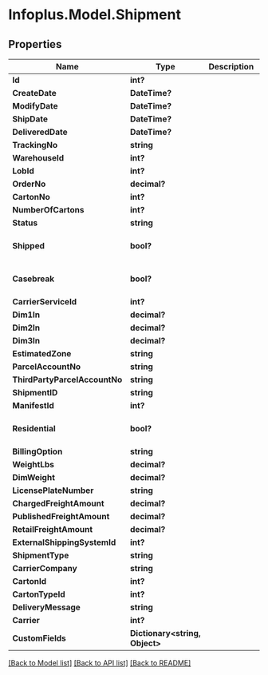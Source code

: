 # Infoplus.Model.Shipment
## Properties

Name | Type | Description | Notes
------------ | ------------- | ------------- | -------------
**Id** | **int?** |  | [optional] 
**CreateDate** | **DateTime?** |  | [optional] 
**ModifyDate** | **DateTime?** |  | [optional] 
**ShipDate** | **DateTime?** |  | [optional] 
**DeliveredDate** | **DateTime?** |  | [optional] 
**TrackingNo** | **string** |  | [optional] 
**WarehouseId** | **int?** |  | 
**LobId** | **int?** |  | [optional] 
**OrderNo** | **decimal?** |  | [optional] 
**CartonNo** | **int?** |  | [optional] 
**NumberOfCartons** | **int?** |  | [optional] 
**Status** | **string** |  | [optional] 
**Shipped** | **bool?** |  | [optional] [default to false]
**Casebreak** | **bool?** |  | [optional] [default to false]
**CarrierServiceId** | **int?** |  | [optional] 
**Dim1In** | **decimal?** |  | [optional] 
**Dim2In** | **decimal?** |  | [optional] 
**Dim3In** | **decimal?** |  | [optional] 
**EstimatedZone** | **string** |  | [optional] 
**ParcelAccountNo** | **string** |  | [optional] 
**ThirdPartyParcelAccountNo** | **string** |  | [optional] 
**ShipmentID** | **string** |  | [optional] 
**ManifestId** | **int?** |  | [optional] 
**Residential** | **bool?** |  | [optional] [default to false]
**BillingOption** | **string** |  | [optional] 
**WeightLbs** | **decimal?** |  | [optional] 
**DimWeight** | **decimal?** |  | [optional] 
**LicensePlateNumber** | **string** |  | [optional] 
**ChargedFreightAmount** | **decimal?** |  | [optional] 
**PublishedFreightAmount** | **decimal?** |  | [optional] 
**RetailFreightAmount** | **decimal?** |  | [optional] 
**ExternalShippingSystemId** | **int?** |  | [optional] 
**ShipmentType** | **string** |  | [optional] 
**CarrierCompany** | **string** |  | 
**CartonId** | **int?** |  | [optional] 
**CartonTypeId** | **int?** |  | [optional] 
**DeliveryMessage** | **string** |  | [optional] 
**Carrier** | **int?** |  | [optional] 
**CustomFields** | **Dictionary&lt;string, Object&gt;** |  | [optional] 

[[Back to Model list]](../README.md#documentation-for-models) [[Back to API list]](../README.md#documentation-for-api-endpoints) [[Back to README]](../README.md)

